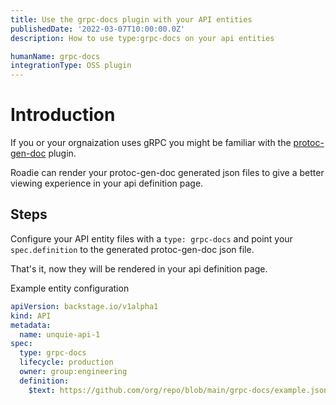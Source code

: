 ```yaml
---
title: Use the grpc-docs plugin with your API entities
publishedDate: '2022-03-07T10:00:00.0Z'
description: How to use type:grpc-docs on your api entities

humanName: grpc-docs
integrationType: OSS plugin
---
```


# Introduction

If you or your orgnaization uses gRPC you might be familiar with the [protoc-gen-doc](https://github.com/pseudomuto/protoc-gen-doc) plugin.

Roadie can render your protoc-gen-doc generated json files to give a better viewing experience in your api definition page.

## Steps

Configure your API entity files with a `type: grpc-docs` and point your `spec.definition` to the generated protoc-gen-doc json file.

That's it, now they will be rendered in your api definition page.

Example entity configuration

```yaml
apiVersion: backstage.io/v1alpha1
kind: API
metadata:
  name: unquie-api-1
spec:
  type: grpc-docs
  lifecycle: production
  owner: group:engineering
  definition:
    $text: https://github.com/org/repo/blob/main/grpc-docs/example.json
```
